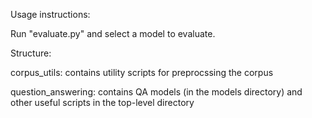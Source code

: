 Usage instructions:

Run "evaluate.py" and select a model to evaluate. 


Structure:

corpus_utils: contains utility scripts for preprocssing the corpus

question_answering: contains QA models (in the models directory) and other useful scripts in the top-level directory
